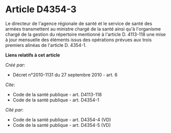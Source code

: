 # Article D4354-3

Le directeur de l'agence régionale de santé et le service de santé des armées transmettent au ministre chargé de la santé
ainsi qu'à l'organisme chargé de la gestion du répertoire mentionné à l'article D. 4113-118 une mise à jour mensuelle des
éléments issus des opérations prévues aux trois premiers alinéas de l'article D. 4354-1.

**Liens relatifs à cet article**

_Créé par_:

  - Décret n°2010-1131 du 27 septembre 2010 - art. 6

_Cite_:

  - Code de la santé publique - art. D4113-118
  - Code de la santé publique - art. D4354-1

_Cité par_:

  - Code de la santé publique - art. D4354-4 (VD)
  - Code de la santé publique - art. D4354-5 (VD)
